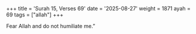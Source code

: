+++
title = 'Surah 15, Verses 69'
date = '2025-08-27'
weight = 1871
ayah = 69
tags = ["allah"]
+++

Fear Allah and do not humiliate me.”